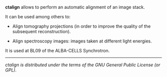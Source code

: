 
**ctalign** allows to perform an automatic alignment of an image stack.

It can be used among others to:

* Align tomography projections (in order to improve the quality of the 
subsequent reconstruction).

* Align spectroscopy images: images taken at different light energies.

It is used at BL09 of the ALBA-CELLS Synchrotron.

-----

*ctalign is distributed under the terms of the 
GNU General Public License (or GPL).*






